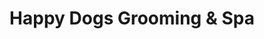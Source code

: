---
title: "Happy Dogs Grooming & Spa"
url: /san-jose/happy-dogs-grooming-y-spa/
shop: peluquería canina
---